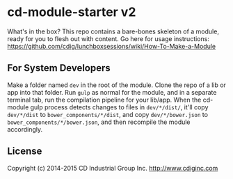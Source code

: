 # cd-module-starter v2

What's in the box? This repo contains a bare-bones skeleton of a module, ready for you to flesh out with content. Go here for usage instructions: https://github.com/cdig/lunchboxsessions/wiki/How-To-Make-a-Module

## For System Developers
Make a folder named `dev` in the root of the module. Clone the repo of a lib or app into that folder. Run `gulp` as normal for the module, and in a separate terminal tab, run the compilation pipeline for your lib/app. When the cd-module gulp process detects changes to files in `dev/*/dist/`, it'll copy `dev/*/dist` to `bower_components/*/dist`, and copy `dev/*/bower.json` to `bower_components/*/bower.json`, and then recompile the module accordingly.

## License
Copyright (c) 2014-2015 CD Industrial Group Inc. http://www.cdiginc.com

